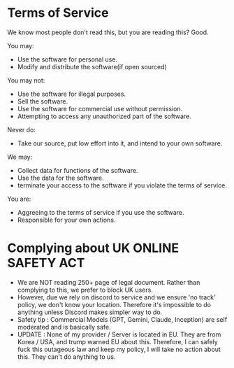 # Terms of Service

We know most people don't read this, but you are reading this? Good.

You may:

- Use the software for personal use.
- Modify and distribute the software(if open sourced)

You may not:

- Use the software for illegal purposes.
- Sell the software.
- Use the software for commercial use without permission.
- Attempting to access any unauthorized part of the software.

Never do:

- Take our source, put low effort into it, and intend to your own software.

We may:

- Collect data for functions of the software.
- Use the data for the software.
- terminate your access to the software if you violate the terms of service.

You are:

- Aggreeing to the terms of service if you use the software.
- Responsible for your own actions.

# Complying about UK ONLINE SAFETY ACT

- We are NOT reading 250+ page of legal document. Rather than complying to this, we prefer to block UK users.
- However, due we rely on discord to service and we ensure 'no track' policy, we don't know your location. Therefore it's impossible to do anything unless Discord makes simpler way to do.
- Safety tip : Commercial Models (GPT, Gemini, Claude, Inception) are self moderated and is basically safe.
- UPDATE : None of my provider / Server is located in EU. They are from Korea / USA, and trump warned EU about this. Therefore, I can safely fuck this outageous law and keep my policy, I will take no action about this. They can't do anything to us.
